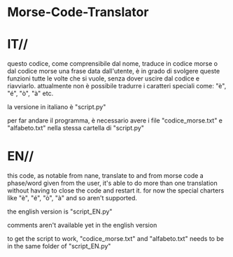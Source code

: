 # Morse-Code-Translator
# IT//
questo codice, come comprensibile dal nome, traduce in codice morse o dal codice morse una frase data dall'utente, è in grado di svolgere queste funzioni tutte le volte che si vuole, senza dover uscire dal codice e riavviarlo.
attualmente non è possibile tradurre i caratteri speciali come: "è", "é", "ò", "à" etc.

la versione in italiano è "script.py"

per far andare il programma, è necessario avere i file "codice_morse.txt" e "alfabeto.txt" nella stessa cartella di "script.py"
# EN//
this code, as notable from nane, translate to and from morse code a phase/word given from the user, it's able to do more than one translation without having to close the code and restart it.
for now the special charters like "è", "é", "ò", "à" and so aren't supported.

the english version is "script_EN.py"

comments aren't available yet in the english version

to get the script to work, "codice_morse.txt" and "alfabeto.txt" needs to be in the same folder of "script_EN.py"

